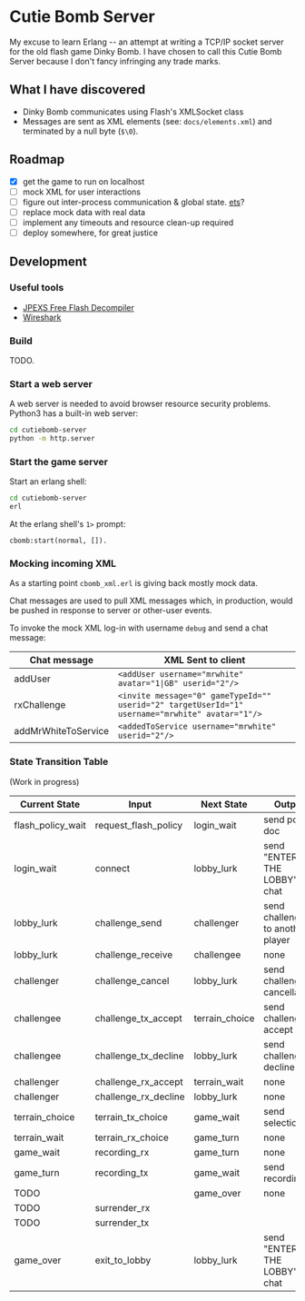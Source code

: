 # Cutie Bomb Server
My excuse to learn Erlang -- an attempt at writing a TCP/IP socket server for the old flash game Dinky Bomb.  I have chosen to call this Cutie Bomb Server because I don't fancy infringing any trade marks.

## What I have discovered

* Dinky Bomb communicates using Flash's XMLSocket class
* Messages are sent as XML elements (see: `docs/elements.xml`) and terminated by a null byte (`$\0`).

## Roadmap

- [x] get the game to run on localhost
- [ ] mock XML for user interactions
- [ ] figure out inter-process communication & global state. [ets](http://erlang.org/doc/man/ets.html)?
- [ ] replace mock data with real data
- [ ] implement any timeouts and resource clean-up required
- [ ] deploy somewhere, for great justice

## Development

### Useful tools
* [JPEXS Free Flash Decompiler](https://github.com/jindrapetrik/jpexs-decompiler)
* [Wireshark](https://www.wireshark.org/)

### Build
TODO.

### Start a web server

A web server is needed to avoid browser resource security problems.
Python3 has a built-in web server:

```bash
cd cutiebomb-server
python -m http.server
```

### Start the game server
Start an erlang shell:
```bash
cd cutiebomb-server
erl
```

At the erlang shell's `1>` prompt:

```
cbomb:start(normal, []).
```

### Mocking incoming XML
As a starting point `cbomb_xml.erl` is giving back mostly mock data.

Chat messages are used to pull XML messages which, in production, would be
pushed in response to server or other-user events.

To invoke the mock XML log-in with username `debug` and send a chat message:

| Chat message | XML Sent to client                                                                                                |
|--------------|-------------------------------------------------------------------------------------------------------|
| addUser      | `<addUser username="mrwhite" avatar="1\|GB" userid="2"/>`                                        |
| rxChallenge  | `<invite message="0" gameTypeId="" userid="2" targetUserId="1" username="mrwhite" avatar="1"/>` |
| addMrWhiteToService  | `<addedToService username="mrwhite" userid="2"/>` |


### State Transition Table
(Work in progress)

| Current State     | Input                | Next State     | Output                           |
|-------------------|----------------------|----------------|----------------------------------|
| flash_policy_wait | request_flash_policy | login_wait     | send policy doc                  |
| login_wait        | connect              | lobby_lurk     | send "ENTERED THE LOBBY" chat    |
| lobby_lurk        | challenge_send       | challenger     | send challenge to another player |
| lobby_lurk        | challenge_receive    | challengee     | none                             |
| challenger        | challenge_cancel     | lobby_lurk     | send challenge cancellation      |
| challengee        | challenge_tx_accept  | terrain_choice | send challenge accept            |
| challengee        | challenge_tx_decline | lobby_lurk     | send challenge decline           |
| challenger        | challenge_rx_accept  | terrain_wait   | none                             |
| challenger        | challenge_rx_decline | lobby_lurk     | none                             |
| terrain_choice    | terrain_tx_choice    | game_wait      | send selection                   |
| terrain_wait      | terrain_rx_choice    | game_turn      | none                             |
| game_wait         | recording_rx         | game_turn      | none                             |
| game_turn         | recording_tx         | game_wait      | send recording                   |
| TODO              |                      | game_over      | none                             |
| TODO              | surrender_rx         |                |                                  |
| TODO              | surrender_tx         |                |                                  |
| game_over         | exit_to_lobby        | lobby_lurk     | send "ENTERED THE LOBBY" chat    |
